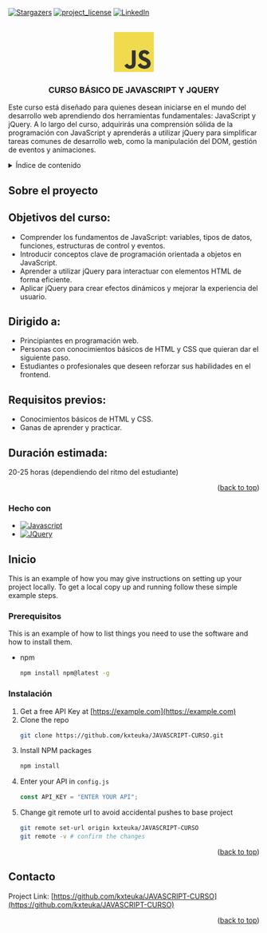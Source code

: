 <!-- Improved compatibility of back to top link: See: https://github.com/othneildrew/Best-README-Template/pull/73 -->

<a id="readme-top"></a>

<!--
*** Thanks for checking out the Best-README-Template. If you have a suggestion
*** that would make this better, please fork the repo and create a pull request
*** or simply open an issue with the tag "enhancement".
*** Don't forget to give the project a star!
*** Thanks again! Now go create something AMAZING! :D
-->

<!-- PROJECT SHIELDS -->
<!--
*** I'm using markdown "reference style" links for readability.
*** Reference links are enclosed in brackets [ ] instead of parentheses ( ).
*** See the bottom of this document for the declaration of the reference variables
*** for contributors-url, forks-url, etc. This is an optional, concise syntax you may use.
*** https://www.markdownguide.org/basic-syntax/#reference-style-links
-->

[![Stargazers][stars-shield]][stars-url]
[![project_license][license-shield]][license-url]
[![LinkedIn][linkedin-shield]][linkedin-url]

<!-- PROJECT LOGO -->
<br />
<div align="center">
  <a href="https://github.com/kxteuka/JAVASCRIPT-CURSO">
    <img src="/logo.png" alt="Logo" width="80" height="80">
  </a>

<h3 align="center">CURSO BÁSICO DE JAVASCRIPT Y JQUERY</h3>

  <p align="left">
    Este curso está diseñado para quienes desean iniciarse en el mundo del desarrollo web aprendiendo dos herramientas fundamentales: JavaScript y jQuery. A lo largo del curso, adquirirás una comprensión sólida de la programación con JavaScript y aprenderás a utilizar jQuery para simplificar tareas comunes de desarrollo web, como la manipulación del DOM, gestión de eventos y animaciones.

<br />
  </p>
</div>

<!-- TABLE OF CONTENTS -->
<details>
  <summary>Índice de contenido</summary>
  <ol>
    <li>
        <a href="#about-the-project">Sobre el proyecto</a>
      <ul>
        <li><a href="#built-with">Hecho con</a></li>
      </ul>
    </li>
    <li>
      <a href="#getting-started">Inicio</a>
      <ul>
        <li><a href="#prerequisites">Prerequisitos</a></li>
        <li><a href="#installation">Instalación</a></li>
      </ul>
    </li>
    <li><a href="#contact">Contact</a></li>
  </ol>
</details>

<!-- ABOUT THE PROJECT -->

## Sobre el proyecto

<h2>Objetivos del curso:</h2>
<ul>
  <li>Comprender los fundamentos de JavaScript: variables, tipos de datos, funciones, estructuras de control y eventos.</li>
  <li>Introducir conceptos clave de programación orientada a objetos en JavaScript.</li>
  <li>Aprender a utilizar jQuery para interactuar con elementos HTML de forma eficiente.</li>
  <li>Aplicar jQuery para crear efectos dinámicos y mejorar la experiencia del usuario.</li>
</ul>

<h2>Dirigido a:</h2>
<ul>
  <li>Principiantes en programación web.</li>
  <li>Personas con conocimientos básicos de HTML y CSS que quieran dar el siguiente paso.</li>
  <li>Estudiantes o profesionales que deseen reforzar sus habilidades en el frontend.</li>
</ul>

<h2>Requisitos previos:</h2>
<ul>
  <li>Conocimientos básicos de HTML y CSS.</li>
  <li>Ganas de aprender y practicar.</li>
</ul>

<h2>Duración estimada:</h2>
<p>20-25 horas (dependiendo del ritmo del estudiante)</p>

<p align="right">(<a href="#readme-top">back to top</a>)</p>

### Hecho con

- [![Javascript][Javascript.com]][Javascript-url]
- [![JQuery][JQuery.com]][JQuery-url]

<!-- GETTING STARTED -->

## Inicio

This is an example of how you may give instructions on setting up your project locally.
To get a local copy up and running follow these simple example steps.

### Prerequisitos

This is an example of how to list things you need to use the software and how to install them.

- npm
  ```sh
  npm install npm@latest -g
  ```

### Instalación

1. Get a free API Key at [https://example.com](https://example.com)
2. Clone the repo
   ```sh
   git clone https://github.com/kxteuka/JAVASCRIPT-CURSO.git
   ```
3. Install NPM packages
   ```sh
   npm install
   ```
4. Enter your API in `config.js`
   ```js
   const API_KEY = "ENTER YOUR API";
   ```
5. Change git remote url to avoid accidental pushes to base project
   ```sh
   git remote set-url origin kxteuka/JAVASCRIPT-CURSO
   git remote -v # confirm the changes
   ```

<p align="right">(<a href="#readme-top">back to top</a>)</p>


<!-- CONTACT -->

## Contacto

Project Link: [https://github.com/kxteuka/JAVASCRIPT-CURSO](https://github.com/kxteuka/JAVASCRIPT-CURSO)

<p align="right">(<a href="#readme-top">back to top</a>)</p>

<!-- MARKDOWN LINKS & IMAGES -->
<!-- https://www.markdownguide.org/basic-syntax/#reference-style-links -->

[contributors-shield]: https://img.shields.io/github/contributors/kxteuka/JAVASCRIPT-CURSO.svg?style=for-the-badge
[contributors-url]: https://github.com/kxteuka/JAVASCRIPT-CURSO/graphs/contributors
[forks-shield]: https://img.shields.io/github/forks/kxteuka/JAVASCRIPT-CURSO.svg?style=for-the-badge
[forks-url]: https://github.com/kxteuka/JAVASCRIPT-CURSO/network/members
[stars-shield]: https://img.shields.io/github/stars/kxteuka/JAVASCRIPT-CURSO.svg?style=for-the-badge
[stars-url]: https://github.com/kxteuka/JAVASCRIPT-CURSO/stargazers
[issues-shield]: https://img.shields.io/github/issues/kxteuka/JAVASCRIPT-CURSO.svg?style=for-the-badge
[issues-url]: https://github.com/kxteuka/JAVASCRIPT-CURSO/issues
[license-shield]: https://img.shields.io/github/license/kxteuka/JAVASCRIPT-CURSO.svg?style=for-the-badge
[license-url]: https://github.com/kxteuka/JAVASCRIPT-CURSO/blob/master/LICENSE.txt
[linkedin-shield]: https://img.shields.io/badge/-LinkedIn-black.svg?style=for-the-badge&logo=linkedin&colorB=555
[linkedin-url]: https://linkedin.com/in/ivanlopezcabanas
[product-screenshot]: images/screenshot.png
[Next.js]: https://img.shields.io/badge/next.js-000000?style=for-the-badge&logo=nextdotjs&logoColor=white
[Next-url]: https://nextjs.org/
[React.js]: https://img.shields.io/badge/React-20232A?style=for-the-badge&logo=react&logoColor=61DAFB
[React-url]: https://reactjs.org/
[Vue.js]: https://img.shields.io/badge/Vue.js-35495E?style=for-the-badge&logo=vuedotjs&logoColor=4FC08D
[Vue-url]: https://vuejs.org/
[Angular.io]: https://img.shields.io/badge/Angular-DD0031?style=for-the-badge&logo=angular&logoColor=white
[Angular-url]: https://angular.io/
[Svelte.dev]: https://img.shields.io/badge/Svelte-4A4A55?style=for-the-badge&logo=svelte&logoColor=FF3E00
[Svelte-url]: https://svelte.dev/
[Laravel.com]: https://img.shields.io/badge/Laravel-FF2D20?style=for-the-badge&logo=laravel&logoColor=white
[Laravel-url]: https://laravel.com
[Bootstrap.com]: https://img.shields.io/badge/Bootstrap-563D7C?style=for-the-badge&logo=bootstrap&logoColor=white
[Bootstrap-url]: https://getbootstrap.com
[JQuery.com]: https://img.shields.io/badge/jQuery-0769AD?style=for-the-badge&logo=jquery&logoColor=white
[JQuery-url]: https://jquery.com
[Javascript.com]: https://img.shields.io/badge/JavaScript-F7DF1E?style=for-the-badge&logo=javascript&logoColor=black
[Javascript-url]: https://developer.mozilla.org/es/docs/Web/JavaScript

